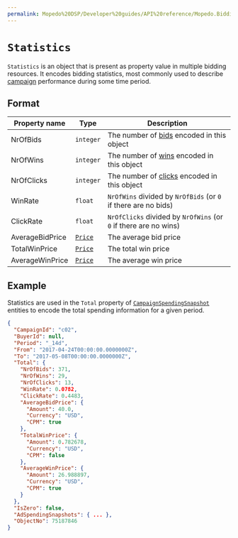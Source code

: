 ```yaml
---
permalink: Mopedo%20DSP/Developer%20guides/API%20reference/Mopedo.Bidding/Statistics/
---
```


# `Statistics`

`Statistics` is an object that is present as property value in multiple bidding resources. It encodes bidding statistics, most commonly used to describe [campaign](../Campaign) performance during some time period.

## Format

Property name   | Type                   | Description
--------------- | ---------------------- | ----------------------------------------------------------------------
NrOfBids        | `integer`              | The number of [bids](../../Mopedo.Database/Bid) encoded in this object
NrOfWins        | `integer`              | The number of [wins](../../Mopedo.Database/Win) encoded in this object
NrOfClicks      | `integer`              | The number of [clicks](../Click%20tracking) encoded in this object
WinRate         | `float`                | `NrOfWins` divided by `NrOfBids` (or `0` if there are no bids)
ClickRate       | `float`                | `NrOfClicks` divided by `NrOfWins` (or `0` if there are no wins)
AverageBidPrice | [`Price`](../../Price) | The average bid price
TotalWinPrice   | [`Price`](../../Price) | The total win price
AverageWinPrice | [`Price`](../../Price) | The average win price

## Example

Statistics are used in the `Total` property of [`CampaignSpendingSnapshot`](../CampaignSpendingSnapshot) entities to encode the total spending information for a given period.

```json
{
  "CampaignId": "c02",
  "BuyerId": null,
  "Period": "_14d",
  "From": "2017-04-24T00:00:00.0000000Z",
  "To": "2017-05-08T00:00:00.0000000Z",
  "Total": {
    "NrOfBids": 371,
    "NrOfWins": 29,
    "NrOfClicks": 13,
    "WinRate": 0.0782,
    "ClickRate": 0.4483,
    "AverageBidPrice": {
      "Amount": 40.0,
      "Currency": "USD",
      "CPM": true
    },
    "TotalWinPrice": {
      "Amount": 0.782678,
      "Currency": "USD",
      "CPM": false
    },
    "AverageWinPrice": {
      "Amount": 26.988897,
      "Currency": "USD",
      "CPM": true
    }
  },
  "IsZero": false,
  "AdSpendingSnapshots": { ... },
  "ObjectNo": 75187846
}
```
